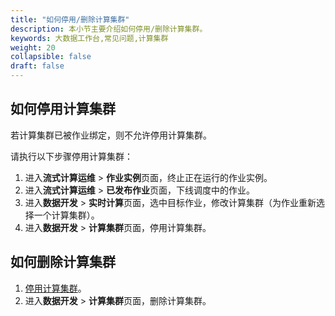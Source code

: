 ```yaml
---
title: "如何停用/删除计算集群"
description: 本小节主要介绍如何停用/删除计算集群。 
keywords: 大数据工作台,常见问题,计算集群
weight: 20
collapsible: false
draft: false
---
```


## 如何停用计算集群

若计算集群已被作业绑定，则不允许停用计算集群。

请执行以下步骤停用计算集群：

1. 进入**流式计算运维** > **作业实例**页面，终止正在运行的作业实例。
2. 进入**流式计算运维** > **已发布作业**页面，下线调度中的作业。
3. 进入**数据开发** > **实时计算**页面，选中目标作业，修改计算集群（为作业重新选择一个计算集群）。
4. 进入**数据开发** > **计算集群**页面，停用计算集群。

## 如何删除计算集群

1. [停用计算集群](#如何停用计算集群)。
2. 进入**数据开发** > **计算集群**页面，删除计算集群。

